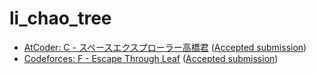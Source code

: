 # li_chao_tree

-   [AtCoder: C -
    スペースエクスプローラー高橋君](https://atcoder.jp/contests/colopl2018-final-open/tasks/colopl2018_final_c)
    ([Accepted
    submission](https://atcoder.jp/contests/colopl2018-final-open/submissions/27700947))
-   [Codeforces: F - Escape Through
    Leaf](https://codeforces.com/contest/932/problem/F) ([Accepted
    submission](https://codeforces.com/contest/932/submission/138105098))
